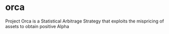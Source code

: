 # orca
Project Orca is a Statistical Arbitrage Strategy that exploits the mispricing of assets to obtain positive Alpha
